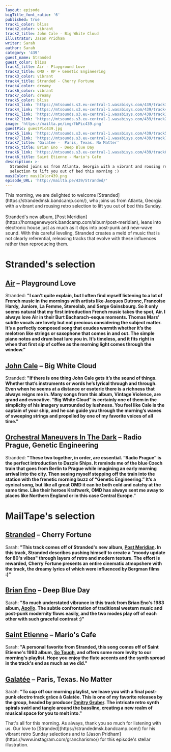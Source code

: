 ```yaml
---
layout: episode
bigTitle_font_ratio: '6'
published: true
track1_color: bliss
track2_color: vibrant
track2_title: John Cale - Big White Cloud
illustrator: Jason Pridham
writer: Sarah
author: Sarah
category: '439'
guest_name: Stranded
guest_color: bliss
track1_title: Air - Playground Love
track3_title: OMD - RP + Genetic Engineering
track3_color: vibrant
track4_title: Stranded - Cherry Fortune
track4_color: dreamy
track6_color: vibrant
track7_color: dreamy
track5_color: bliss
track3_link: 'https://mtsounds.s3.eu-central-1.wasabisys.com/439/track3.mp3'
track4_link: 'https://mtsounds.s3.eu-central-1.wasabisys.com/439/track4.mp3'
track1_link: 'https://mtsounds.s3.eu-central-1.wasabisys.com/439/track1.mp3'
track2_link: 'https://mtsounds.s3.eu-central-1.wasabisys.com/439/track2.mp3'
image: 'https://mailta.pe/img/fbPic439.png'
guestPic: guestPic439.jpg
track5_link: 'https://mtsounds.s3.eu-central-1.wasabisys.com/439/track5.mp3'
track7_link: 'https://mtsounds.s3.eu-central-1.wasabisys.com/439/track7.mp3'
track7_title: 'Galatée -  Paris, Texas. No Matter'
track5_title: Brian Eno - Deep Blue Day
track6_link: 'https://mtsounds.s3.eu-central-1.wasabisys.com/439/track6.mp3'
track6_title: Saint Etienne - Mario's Cafe
description: >-
  Stranded joins us from Atlanta, Georgia with a vibrant and rousing retro
  selection to lift you out of bed this morning :) 
musiColor: musiColor439.png
episode_URL: 'http://mailta.pe/439/Stranded/'
---
```

<p id="introduction">This morning, we are delighted to welcome [Stranded](https://strandedmsk.bandcamp.com/), who joins us from Atlanta, Georgia with a vibrant and rousing retro selection to lift you out of bed this Sunday. 
<br><br>
Stranded's new album, [Post Meridian](https://homagenewyork.bandcamp.com/album/post-meridian), leans into electronic house just as much as it dips into post-punk and new-wave sound. With this careful leveling, Stranded creates a meld of music that is not clearly referential, releasing tracks that evolve with these influences rather than reproducing them.
</p>

# Stranded's selection

## [Air](https://www.facebook.com/intairnet/) – Playground Love
Stranded: **"**I can’t quite explain, but I often find myself listening to a lot of French music in the mornings with artists like Jacques Dutronc, Francoise Hardy, Juniore, La Femme, Stereolab, and Serge Gainsbourg. So it only seems natural that my first introduction French music takes the spot, Air. I always love Air in their Burt Bacharach-esque moments. Thomas Mars' subtle vocals are lovely but not precious considering the subject matter. It’s a perfectly composed song that exudes warmth whether it’s the melotron like strings or saxophone that comes in and out. The simple piano notes and drum beat lure you in. It’s timeless, and it fits right in when that first sip of coffee as the morning light comes through the window.**"**

## [John Cale](https://john-cale.com/) – Big White Cloud
Stranded: **"**If there is one thing John Cale gets it’s the sound of things. Whether that’s instruments or words he’s lyrical through and through. Even when he seems at a distance or esoteric there is a richness that always reigns me in. Many songs from this album, Vintage Violence, are grand and evocative. “Big White Cloud” is certainly one of them in the simplicity of his imagery surrounded by lushness. You feel like Cale is the captain of your ship, and he can guide you through the morning’s waves of sweeping strings and propelled by one of my favorite voices of all time.**"**

## [Orchestral Maneuvers In The Dark](https://www.omd.uk.com/) – Radio Prague, Genetic Engineering
Stranded: **"**These two together, in order, are essential. “Radio Prague” is the perfect introduction to Dazzle Ships. It reminds me of the blue Czech train that goes from Berlin to Prague while imagining an early morning arrival into the city. Then seeing myself stepping off the train into the station with the frenetic morning buzz of “Genetic Engineering.” It’s a cynical song, but like all great OMD it can be both cold and catchy at the same time. Like their heroes Kraftwerk, OMD has always sent me away to places like Northern England or in this case Central Europe.**"**

# MailTape's selection

## [Stranded](https://strandedmsk.bandcamp.com/)  – Cherry Fortune
Sarah: **"**This track comes off of Stranded's new album, [Post Meridian](https://homagenewyork.bandcamp.com/album/post-meridian). In this track, Stranded describes pushing himself to create a "moody update for 80's vibes" through layers of retro and modern texture. The effort is rewarded, Cherry Fortune presents an entire cinematic atmopshere with the track, the dreamy lyrics of which were influenced by Bergman films :)**"**

## [Brian Eno](https://brianenoallsaints.bandcamp.com/) – Deep Blue Day
Sarah: **"**So much understated vibrance in this track from Brian Eno's 1983 album, [Apollo](https://brian-eno.net/apollo/index.html). The subtle confrontation of traditional western music and post-punk modernity flows easily, and the two modes play off of each other with such graceful contrast :)**"**

## [Saint Etienne](https://saintetienne.bandcamp.com/releases) – Mario's Cafe
Sarah: **"**A personal favorite from Stranded, this song comes off of Saint Etienne's 1993 album, [So Tough](http://www.saintetienne.com/music/so-tough/), and offers some more levity to our morning's playlist. Hope you enjoy the flute accents and the synth spread in the track's end as much as we did.**"**

## [Galatée](https://hjordis-britt-astrom.bandcamp.com/) – Paris, Texas. No Matter
Sarah: **"**To cap off our morning playlist, we leave you with a final post-punk electro track grâce à Galatée. This is one of my favorite releases by the group, headed by producer [Dmitry Gruber](https://www.facebook.com/hjordisbritt.astrom). The intricate retro synth spirals swirl and tangle around the bassline, creating a new realm of musical space for you to melt into.**"**

<p id="outroduction">That's all for this morning. As always, thank you so much for listening with us. Our love to [Stranded](https://strandedmsk.bandcamp.com/) for his vibrant retro Sunday selections and to [Jason Pridham](https://www.instagram.com/grancharismo/) for this episode's stellar illustration.</p>
